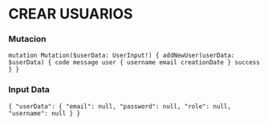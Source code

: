 # CREAR USUARIOS

### Mutacion

`mutation Mutation($userData: UserInput!) {
  addNewUser(userData: $userData) {
    code
    message
    user {
      username
      email
      creationDate
    }
    success
  }
}`

### Input Data

`{
  "userData": {
    "email": null,
    "password": null,
    "role": null,
    "username": null
  }
}`
